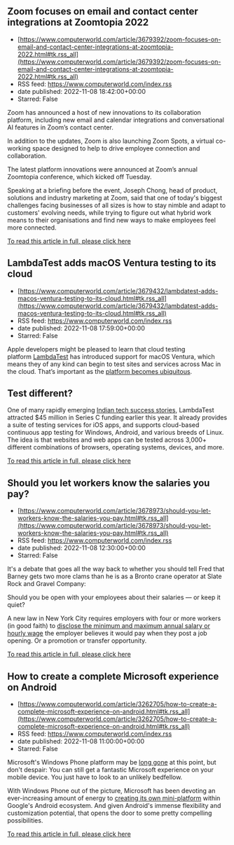 ## Zoom focuses on email and contact center integrations at Zoomtopia 2022
 - [https://www.computerworld.com/article/3679392/zoom-focuses-on-email-and-contact-center-integrations-at-zoomtopia-2022.html#tk.rss_all](https://www.computerworld.com/article/3679392/zoom-focuses-on-email-and-contact-center-integrations-at-zoomtopia-2022.html#tk.rss_all)
 - RSS feed: https://www.computerworld.com/index.rss
 - date published: 2022-11-08 18:42:00+00:00
 - Starred: False

<article>
	<section class="page">
<p>Zoom has announced a host of new innovations to its collaboration platform, including new email and calendar integrations and conversational AI features in Zoom’s contact center.</p><p>In addition to the updates, Zoom is also launching Zoom Spots, a virtual co-working space designed to help to drive employee connection and collaboration.</p><p>The latest platform innovations were announced at Zoom’s annual Zoomtopia conference, which kicked off Tuesday.</p><p>Speaking at a briefing before the event, Joseph Chong, head of product, solutions and industry marketing at Zoom, said that one of today's biggest challenges facing businesses of all sizes is how to stay nimble and adapt to customers' evolving needs, while trying to figure out what hybrid work means to their organisations and find new ways to make employees feel more connected.</p><p class="jumpTag"><a href="https://www.computerworld.com/article/3679392/zoom-focuses-on-email-and-contact-center-integrations-at-zoomtopia-2022.html#jump">To read this article in full, please click here</a></p></section></article>

## LambdaTest adds macOS Ventura testing to its cloud
 - [https://www.computerworld.com/article/3679432/lambdatest-adds-macos-ventura-testing-to-its-cloud.html#tk.rss_all](https://www.computerworld.com/article/3679432/lambdatest-adds-macos-ventura-testing-to-its-cloud.html#tk.rss_all)
 - RSS feed: https://www.computerworld.com/index.rss
 - date published: 2022-11-08 17:59:00+00:00
 - Starred: False

<article>
	<section class="page">
<p>Apple developers might be pleased to learn that cloud testing platform <a href="https://www.lambdatest.com/" rel="noopener nofollow" target="_blank">LambdaTest</a> has introduced support for macOS Ventura, which means they of any kind can begin to test sites and services across Mac in the cloud. That’s important as the <a href="https://www.computerworld.com/article/3676150/this-is-why-apple-will-lead-the-business-market.html">platform becomes ubiquitous</a>.</p><h2><strong>Test different?</strong></h2>
<p>One of many rapidly emerging <a href="https://www.thehindubusinessline.com/info-tech/indian-tech-sector-could-achieve-350-400-bn-turnover-by-2025-26-eys-nitin-bhatt/article65422724.ece" rel="noopener nofollow" target="_blank">Indian tech success stories</a>, LambdaTest attracted $45 million in Series C funding earlier this year. It already provides a suite of testing services for iOS apps, and supports cloud-based continuous app testing for Windows, Android, and various breeds of Linux. The idea is that websites and web apps can be tested across 3,000+ different combinations of browsers, operating systems, devices, and more.</p><p class="jumpTag"><a href="https://www.computerworld.com/article/3679432/lambdatest-adds-macos-ventura-testing-to-its-cloud.html#jump">To read this article in full, please click here</a></p></section></article>

## Should you let workers know the salaries you pay?
 - [https://www.computerworld.com/article/3678973/should-you-let-workers-know-the-salaries-you-pay.html#tk.rss_all](https://www.computerworld.com/article/3678973/should-you-let-workers-know-the-salaries-you-pay.html#tk.rss_all)
 - RSS feed: https://www.computerworld.com/index.rss
 - date published: 2022-11-08 12:30:00+00:00
 - Starred: False

<article>
	<section class="page">
<p>It's a debate that goes all the way back to whether you should tell Fred that Barney gets two more clams than he is as a Bronto crane operator at Slate Rock and Gravel Company:</p><p>Should you be open with your employees about their salaries — or keep it quiet?</p><p>A new law in New York City requires employers with four or more workers (in good faith) to <a href="https://www.lawandtheworkplace.com/2022/09/new-york-citys-pay-transparency-law-takes-effect-in-one-month-are-you-ready/" rel="nofollow">disclose the minimum and maximum annual salary or hourly wage</a> the employer believes it would pay when they post a job opening. Or a promotion or transfer opportunity.</p><p class="jumpTag"><a href="https://www.computerworld.com/article/3678973/should-you-let-workers-know-the-salaries-you-pay.html#jump">To read this article in full, please click here</a></p></section></article>

## How to create a complete Microsoft experience on Android
 - [https://www.computerworld.com/article/3262705/how-to-create-a-complete-microsoft-experience-on-android.html#tk.rss_all](https://www.computerworld.com/article/3262705/how-to-create-a-complete-microsoft-experience-on-android.html#tk.rss_all)
 - RSS feed: https://www.computerworld.com/index.rss
 - date published: 2022-11-08 11:00:00+00:00
 - Starred: False

<article>
	<section class="page">
<p>Microsoft's Windows Phone platform may be <a href="https://www.computerworld.com/article/3235127/rip-windows-phone-your-demise-could-lead-microsoft-to-redemption.html">long gone</a> at this point, but don't despair: You can still get a fantastic Microsoft experience on your mobile device. You just have to look to an unlikely bedfellow.</p><p>With Windows Phone out of the picture, Microsoft has been devoting an ever-increasing amount of energy to <a href="https://www.computerworld.com/article/3566143/microsoft-android-transformation.html">creating its own mini-platform</a> within Google's Android ecosystem. And given Android's immense flexibility and customization potential, that opens the door to some pretty compelling possibilities.</p><p class="jumpTag"><a href="https://www.computerworld.com/article/3262705/how-to-create-a-complete-microsoft-experience-on-android.html#jump">To read this article in full, please click here</a></p></section></article>
